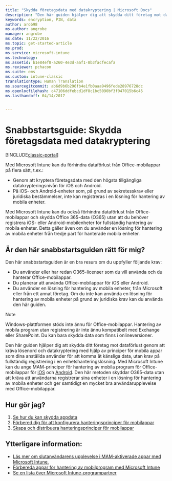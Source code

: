 ```yaml
---
title: "Skydda företagsdata med datakryptering | Microsoft Docs"
description: "Den här guiden hjälper dig att skydda ditt företag mot dataförlust genom att kräva ett lösenord och datakryptering med hjälp av en princip för mobila appar."
keywords: encryption, PIN, data
author: arob98
ms.author: angrobe
manager: angrobe
ms.date: 11/22/2016
ms.topic: get-started-article
ms.prod: 
ms.service: microsoft-intune
ms.technology: 
ms.assetid: b1e84ef8-a260-4e3d-aaf1-8b3facfecafa
ms.reviewer: pchacon
ms.suite: ems
ms.custom: intune-classic
translationtype: Human Translation
ms.sourcegitcommit: ab6d9b6b296fb4e1fb0aaa9496fede28976728dc
ms.openlocfilehash: c47106ddfebcd1df8c1bc5090bf3f047015b6c45
ms.lasthandoff: 04/14/2017


---
```


# <a name="quick-start-guide-protect-company-data-with-data-encryption"></a>Snabbstartsguide: Skydda företagsdata med datakryptering

[!INCLUDE[classic-portal](../includes/classic-portal.md)]

Med Microsoft Intune kan du förhindra dataförlust från Office-mobilappar på flera sätt, t.ex.:
- Genom att kryptera företagsdata med den högsta tillgängliga datakrypteringsnivån för iOS och Android.
- På iOS- och Android-enheter som, på grund av sekretesskrav eller juridiska bestämmelser, inte kan registreras i en lösning för hantering av mobila enheter.

Med Microsoft Intune kan du också förhindra dataförlust från Office-mobilappar och skydda Office 365-data (O365) utan att du behöver registrera iOS- eller Android-mobilenheter för fullständig hantering av mobila enheter. Detta gäller även om du använder en lösning för hantering av mobila enheter från tredje part för hanterade mobila enheter.

## <a name="is-this-quick-start-guide-right-for-me"></a>Är den här snabbstartsguiden rätt för mig?
Den här snabbstartsguiden är en bra resurs om du uppfyller följande krav:
- Du använder eller har redan O365-licenser som du vill använda och du hanterar Office-mobilappar.
- Du planerar att använda Office-mobilappar för iOS eller Android.
- Du använder en lösning för hantering av mobila enheter, från Microsoft eller från ett annat företag. Om du inte kan använda en lösning för hantering av mobila enheter på grund av juridiska krav kan du använda den här guiden.

> [!NOTE]
> Windows-plattformen stöds inte ännu för Office-mobilappar. Hantering av mobila program utan registrering är inte ännu kompatibelt med Exchange eller SharePoint. Du kan bara skydda data som finns i onlineversioner.

Den här guiden hjälper dig att skydda ditt företag mot dataförlust genom att kräva lösenord och datakryptering med hjälp av principer för mobila appar som dina anställda använder för att komma åt känsliga data, utan krav på fullständig registrering i en enhetshanteringslösning. Med Microsoft Intune kan du ange MAM-principer för hantering av mobila program för Office-mobilappar för [iOS](https://products.office.com/mobile/office-mobile-apps-for-ios) och [Android](https://products.office.com/mobile/office-mobile-apps-for-android). Den här metoden skyddar O365-data utan att kräva att användarna registrerar sina enheter i en lösning för hantering av mobila enheter och ger samtidigt en mycket bra användarupplevelse med Office-mobilappar.

## <a name="how-do-i-do-it"></a>Hur gör jag?
1.    [Se hur du kan skydda appdata](/intune/deploy-use/protect-app-data-using-mobile-app-management-policies-with-microsoft-intune)
2.    [Förbered dig för att konfigurera hanteringsprinciper för mobilappar](/intune/deploy-use/get-ready-to-configure-mobile-app-management-policies-with-microsoft-intune)
3.    [Skapa och distribuera hanteringsprinciper för mobilappar](/intune/deploy-use/create-and-deploy-mobile-app-management-policies-with-microsoft-intune)

## <a name="additional-information"></a>Ytterligare information:
- [Läs mer om slutanvändarens upplevelse i MAM-aktiverade appar med Microsoft Intune.](/intune/deploy-use/end-user-experience-for-mam-enabled-apps-with-microsoft-intune)
- [Förbereda appar för hantering av mobilprogram med Microsoft Intune](/intune/deploy-use/decide-how-to-prepare-apps-for-mobile-application-management-with-microsoft-intune)
- [Se en lista över Microsoft Intune-programpartner](https://www.microsoft.com/cloud-platform/microsoft-intune-partners)

